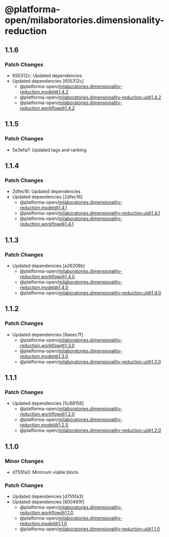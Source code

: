 # @platforma-open/milaboratories.dimensionality-reduction

## 1.1.6

### Patch Changes

- 655312c: Updated dependencies
- Updated dependencies [655312c]
  - @platforma-open/milaboratories.dimensionality-reduction.model@1.4.2
  - @platforma-open/milaboratories.dimensionality-reduction.ui@1.4.2
  - @platforma-open/milaboratories.dimensionality-reduction.workflow@1.4.2

## 1.1.5

### Patch Changes

- 5e3efa7: Updated tags and ranking

## 1.1.4

### Patch Changes

- 2dfec16: Updated dependencies
- Updated dependencies [2dfec16]
  - @platforma-open/milaboratories.dimensionality-reduction.model@1.4.1
  - @platforma-open/milaboratories.dimensionality-reduction.ui@1.4.1
  - @platforma-open/milaboratories.dimensionality-reduction.workflow@1.4.1

## 1.1.3

### Patch Changes

- Updated dependencies [a26208b]
  - @platforma-open/milaboratories.dimensionality-reduction.workflow@1.4.0
  - @platforma-open/milaboratories.dimensionality-reduction.model@1.4.0
  - @platforma-open/milaboratories.dimensionality-reduction.ui@1.4.0

## 1.1.2

### Patch Changes

- Updated dependencies [8aeec7f]
  - @platforma-open/milaboratories.dimensionality-reduction.workflow@1.3.0
  - @platforma-open/milaboratories.dimensionality-reduction.model@1.3.0
  - @platforma-open/milaboratories.dimensionality-reduction.ui@1.3.0

## 1.1.1

### Patch Changes

- Updated dependencies [5c88156]
  - @platforma-open/milaboratories.dimensionality-reduction.workflow@1.2.0
  - @platforma-open/milaboratories.dimensionality-reduction.model@1.2.0
  - @platforma-open/milaboratories.dimensionality-reduction.ui@1.2.0

## 1.1.0

### Minor Changes

- d755fa3: Minimum viable block.

### Patch Changes

- Updated dependencies [d755fa3]
- Updated dependencies [800493f]
  - @platforma-open/milaboratories.dimensionality-reduction.workflow@1.1.0
  - @platforma-open/milaboratories.dimensionality-reduction.model@1.1.0
  - @platforma-open/milaboratories.dimensionality-reduction.ui@1.1.0
